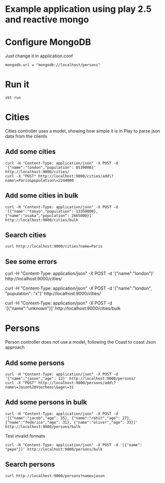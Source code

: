 # Example application using play 2.5 and reactive mongo

# Configure MongoDB

Just change it in application.conf
```
mongodb.uri = "mongodb://localhost/persons"
```

# Run it
```
sbt run
```
# Cities

Cities controller uses a model, showing how simple it is in Play to parse json data from the clients

## Add some cities

```
curl -H "Content-Type: application/json" -X POST -d '{"name":"london","population": 8539000}' http://localhost:9000/cities/
curl -X "POST" http://localhost:9000/cities/add\?name\=Paris&population\=2244000
```
## Add some cities in bulk

```
curl -H "Content-Type: application/json" -X POST -d '[{"name":"tokyo","population": 13350000}, {"name":"osaka","population": 2665000}]' http://localhost:9000/cities/bulk
```

## Search cities

```
curl http://localhost:9000/cities?name=Paris
```

## See some errors

curl -H "Content-Type: application/json" -X POST -d '{"name":"london"}' http://localhost:9000/cities/

curl -H "Content-Type: application/json" -X POST -d '{"name":"london", "population": "x"}' http://localhost:9000/cities/

curl -H "Content-Type: application/json" -X POST -d '[{"name":"unknown"}]' http://localhost:9000/cities/bulk


# Persons

Person controller does not use a model, following the Coast to coast Json approach

## Add some persons

```
curl -H "Content-Type: application/json" -X POST -d '{"name":"jason","age": 12}' http://localhost:9000/persons/
curl -X "POST" http://localhost:9000/persons/add\?name\=Jason%20Voorhees\&age\=31
```

## Add some persons in bulk

```
curl -H "Content-Type: application/json" -X POST -d '[{"name":"jacob","age": 35}, {"name":"rohit","age": 27}, {"name":"federico","age": 31}, {"name":"oliver","age": 33}]' http://localhost:9000/persons/bulk
```

Test invalid formats
```
curl -H "Content-Type: application/json" -X POST -d '[{"name": "pepe"}]' http://localhost:9000/persons/bulk
```


## Search persons

```
curl http://localhost:9000/persons?name=jason
```

